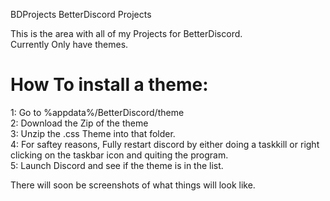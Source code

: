  BDProjects
BetterDiscord Projects

This is the area with all of my Projects for BetterDiscord.
<br>
Currently Only have themes.
<p>
<p>
<h1>How To install a theme:</h1>
<p>
1: Go to %appdata%/BetterDiscord/theme
<br>
2: Download the Zip of the theme
<br>
3: Unzip the .css Theme into that folder.
<br>
4: For saftey reasons, Fully restart discord by either doing a taskkill or right clicking on the taskbar icon and quiting the program.
<br>
5: Launch Discord and see if the theme is in the list.
<p>
<p>
There will soon be screenshots of what things will look like.


